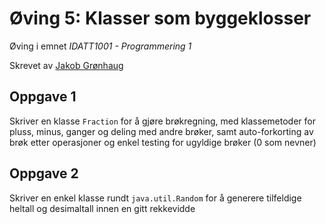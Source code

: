 # Øving 5: Klasser som byggeklosser

Øving i emnet *IDATT1001 - Programmering 1*

Skrevet av [Jakob Grønhaug](https://github.com/jakobkg)

## Oppgave 1
Skriver en klasse `Fraction` for å gjøre brøkregning, med klassemetoder for pluss, minus, ganger og deling med andre brøker, samt auto-forkorting av brøk etter operasjoner og enkel testing for ugyldige brøker (0 som nevner)

## Oppgave 2
Skriver en enkel klasse rundt `java.util.Random` for å generere tilfeldige heltall og desimaltall innen en gitt rekkevidde
